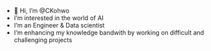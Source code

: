 - 👋 Hi, I’m @CKohwo
- I’m interested in the world of AI
- I’m an Engineer & Data scientist  
- I’m enhancing my knowledge bandwith by working on difficult and challenging projects   

<!---
CKohwo/CKohwo is a ✨ special ✨ repository because its `README.md` (this file) appears on your GitHub profile.
You can click the Preview link to take a look at your changes.
--->
